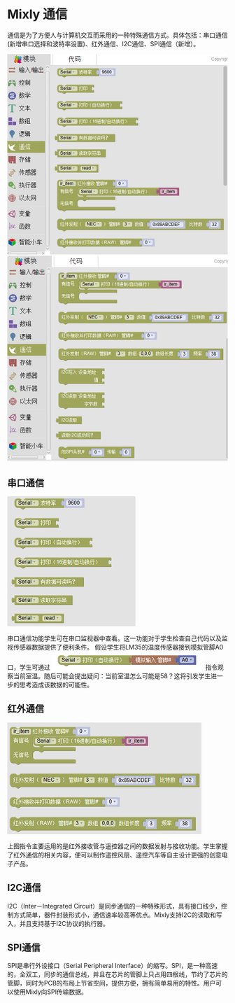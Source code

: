 # Mixly 通信
通信是为了方便人与计算机交互而采用的一种特殊通信方式。具体包括：串口通信(新增串口选择和波特率设置)、红外通信、I2C通信、SPI通信（新增）。

![](images/08/commu1.png)
![](images/08/commu2.png)
## 串口通信

![](images/08/commu3.png)

串口通信功能学生可在串口监视器中查看。这一功能对于学生检查自己代码以及监视传感器数据提供了便利条件。
假设学生将LM35的温度传感器接到模拟管脚A0口，学生可通过
![](images/08/commu4.png)
指令观察当前室温。随后可能会提出疑问：当前室温怎么可能是58？这将引发学生进一步的思考造成该数据的可能性。
## 红外通信
![](images/08/commu5.png)

上图指令主要运用的是红外接收管与遥控器之间的数据发射与接收功能。学生掌握了红外通信的相关内容，便可以制作遥控风扇、遥控汽车等自主设计更强的创意电子产品。
## I2C通信
I2C（Inter－Integrated Circuit）是同步通信的一种特殊形式，具有接口线少，控制方式简单，器件封装形式小，通信速率较高等优点。Mixly支持I2C的读取和写入，并且支持基于I2C协议的执行器。
## SPI通信
SPI是串行外设接口（Serial Peripheral Interface）的缩写。SPI，是一种高速的，全双工，同步的通信总线，并且在芯片的管脚上只占用四根线，节约了芯片的管脚，同时为PCB的布局上节省空间，提供方便，拥有简单易用的特性。用户可以使用Mixly向SPI传输数据。